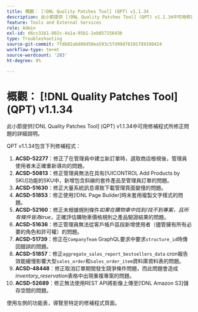 ```yaml
---
title: 概觀： [!DNL Quality Patches Tool] (QPT) v1.1.34
description: 此小節提供 [!DNL Quality Patches Tool] (QPT) v1.1.34中可用修補程式所修正問題的詳細說明。
feature: Tools and External Services
role: Admin
exl-id: d6cc3161-802c-4a1a-95b1-1eb85715643b
type: Troubleshooting
source-git-commit: 7fdb02a6d89d50ea593c5fd99d78101f89198424
workflow-type: tm+mt
source-wordcount: '283'
ht-degree: 0%

---
```


# 概觀： [!DNL Quality Patches Tool] (QPT) v1.1.34

此小節提供[!DNL Quality Patches Tool] (QPT) v1.1.34中可用修補程式所修正問題的詳細說明。

QPT v1.1.34包含下列修補程式：

1. **ACSD-52277**：修正了在管理員中建立新訂單時，選取商店檢視後，管理員使用者未正確重新導向的問題。
1. **ACSD-50813**：修正管理員無法在具有[!UICONTROL Add Products by SKU]功能的SKU中，新增包含斜線的套件產品至管理員訂單的問題。
1. **ACSD-51630**：修正大量系統訊息導致下載管理頁面變慢的問題。
1. **ACSD-51853**：修正使用[!DNL Page Builder]時未套用複製文字樣式的問題。
1. **ACSD-52160**：修正未根據規則條件&#x200B;*如果在購物車中找到/找不到專案，且所有條件皆為true*，正確評估購物車價格規則之產品驗證結果的問題。
1. **ACSD-51636**：修正管理員無法從客戶帳戶區段新增使用者（儘管擁有所有必要的角色和許可權）的問題。
1. **ACSD-51739**：修正在`CompanyTeam` GraphQL要求中要求`structure_id`時傳回錯誤的問題。
1. **ACSD-51857**：修正`aggregate_sales_report_bestsellers_data` cron報告效能緩慢影響大型`sales_order`和`sales_order_item`資料庫資料表的問題。
1. **ACSD-48448**：修正取消訂單期間發生競爭條件問題，而此問題會造成&#x200B;*inventory_reservation*&#x200B;表格中出現重複專案的問題。
1. **ACSD-52689**：修正無法使用REST API將影像上傳至[!DNL Amazon S3]儲存空間的問題。

使用左側的功能表，導覽至特定的修補程式頁面。
